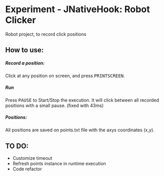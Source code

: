 # Experiment - JNativeHook: Robot Clicker 
 Robot project, to record click positions
 
## How to use:
 
##### Record a position:
Click at any position on screen, and press <kbd>PRINTSCREEN</kbd>.

##### Run
Press <kbd>PAUSE</kbd> to Start/Stop the execution. It will click between all recorded positions with a small pause. (fixed with 43ms)

##### Positions:
All positions are saved on points.txt file with the axys coordinates (x,y).

## TO DO:
- Customize timeout
- Refresh points instance in runtime execution
- Code refactor
